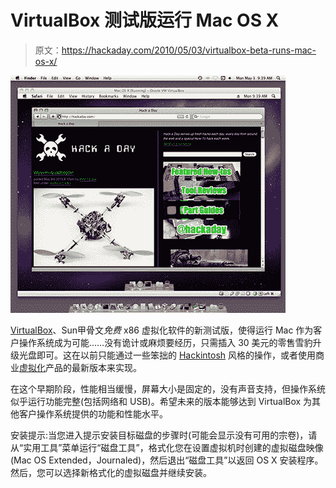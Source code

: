 # VirtualBox 测试版运行 Mac OS X

> 原文：<https://hackaday.com/2010/05/03/virtualbox-beta-runs-mac-os-x/>

![](img/8117d21dfe073bfcabcf2ded2c283ea2.png "VirtualBox-OSX")

[](http://forums.virtualbox.org/viewtopic.php?f=1&t=30287)[VirtualBox](http://www.virtualbox.org/)、Sun甲骨文*免费* x86 虚拟化软件的新测试版，使得运行 Mac 作为客户操作系统成为可能……没有诡计或麻烦要经历，只需插入 30 美元的零售雪豹升级光盘即可。这在以前只能通过一些笨拙的 [Hackintosh](http://hackaday.com/2009/06/16/dell-vostro-a90-hackintosh/) 风格的操作，或者使用商业[虚拟化](http://hackaday.com/2005/10/24/how-to-vmware-player-modification/)产品的最新版本来实现。

在这个早期阶段，性能相当缓慢，屏幕大小是固定的，没有声音支持，但操作系统似乎运行功能完整(包括网络和 USB)。希望未来的版本能够达到 VirtualBox 为其他客户操作系统提供的功能和性能水平。

安装提示:当您进入提示安装目标磁盘的步骤时(可能会显示没有可用的宗卷)，请从“实用工具”菜单运行“磁盘工具”，格式化您在设置虚拟机时创建的虚拟磁盘映像(Mac OS Extended，Journaled)，然后退出“磁盘工具”以返回 OS X 安装程序。然后，您可以选择新格式化的虚拟磁盘并继续安装。